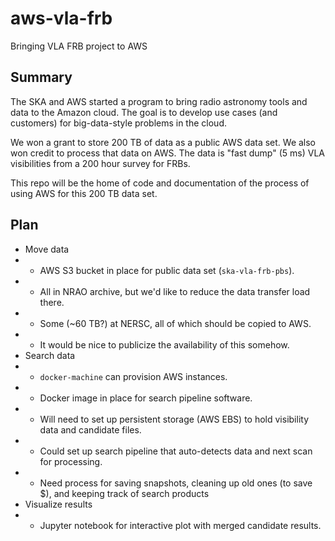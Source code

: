 # aws-vla-frb
Bringing VLA FRB project to AWS

## Summary
The SKA and AWS started a program to bring radio astronomy tools and data to the Amazon cloud. The goal is to develop use cases (and customers) for big-data-style problems in the cloud.

We won a grant to store 200 TB of data as a public AWS data set. We also won credit to process that data on AWS. The data is "fast dump" (5 ms) VLA visibilities from a 200 hour survey for FRBs.

This repo will be the home of code and documentation of the process of using AWS for this 200 TB data set.

## Plan
- Move data 
- - AWS S3 bucket in place for public data set (`ska-vla-frb-pbs`).
- - All in NRAO archive, but we'd like to reduce the data transfer load there.
- - Some (~60 TB?) at NERSC, all of which should be copied to AWS.
- - It would be nice to publicize the availability of this somehow.
- Search data
- - `docker-machine` can provision AWS instances.
- - Docker image in place for search pipeline software.
- - Will need to set up persistent storage (AWS EBS) to hold visibility data and candidate files.
- - Could set up search pipeline that auto-detects data and next scan for processing.
- - Need process for saving snapshots, cleaning up old ones (to save $), and keeping track of search products
- Visualize results
- - Jupyter notebook for interactive plot with merged candidate results.
